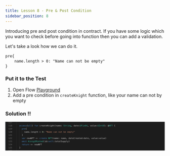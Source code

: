 ```yaml
---
title: Lesson 8 - Pre & Post Condition
sidebar_position: 8
---
```


Introducing pre and post condition in contract. If you have some logic which you want to check before going into function then you can add a validation.

Let's take a look how we can do it.

```cadence
pre{
    name.length > 0: "Name can not be empty"
}
```

### Put it to the Test

1. Open Flow [Playground](https://play.flow.com/)
2. Add a pre condition in `createKnight` function, like your name can not by empty

### Solution !!

![Alt text](image-15.png)
